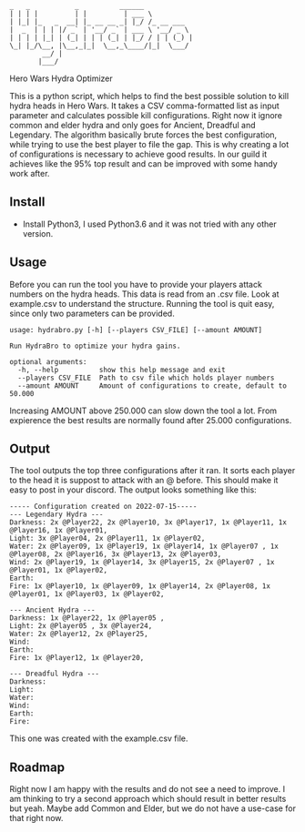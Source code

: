 ```
_   _           _          ______           
| | | |         | |         | ___ \          
| |_| |_   _  __| |_ __ __ _| |_/ /_ __ ___  
|  _  | | | |/ _` | '__/ _` | ___ \ '__/ _ \ 
| | | | |_| | (_| | | | (_| | |_/ / | | (_) |
\_| |_/\__, |\__,_|_|  \__,_\____/|_|  \___/ 
        __/ |                                
       |___/                             
```       
Hero Wars Hydra Optimizer

This is a python script, which helps to find the best possible solution to kill hydra heads in Hero Wars. It takes a CSV comma-formatted list as input parameter and calculates possible kill configurations. Right now it ignore common and elder hydra and only goes for Ancient, Dreadful and Legendary. The algorithm basically brute forces the best configuration, while trying to use the best player to file the gap. This is why creating a lot of configurations is necessary to achieve good results. In our guild it achieves like the 95% top result and can be improved with some handy work after. 

## Install

- Install Python3, I used Python3.6 and it was not tried with any other version.

## Usage

Before you can run the tool you have to provide your players attack numbers on the hydra heads. This data is read from an .csv file. Look at example.csv to understand the structure. Running the tool is quit easy, since only two parameters can be provided. 

```
usage: hydrabro.py [-h] [--players CSV_FILE] [--amount AMOUNT]

Run HydraBro to optimize your hydra gains.

optional arguments:
  -h, --help          show this help message and exit
  --players CSV_FILE  Path to csv file which holds player numbers
  --amount AMOUNT     Amount of configurations to create, default to 50.000
```
Increasing AMOUNT above 250.000 can slow down the tool a lot. From expierence the best results are normally found after 25.000 configurations.

## Output

The tool outputs the top three configurations after it ran. It sorts each player to the head it is suppost to attack with an @ before. This should make it easy to post in your discord. The output looks something like this:

```
----- Configuration created on 2022-07-15-----
--- Legendary Hydra ---
Darkness: 2x @Player22, 2x @Player10, 3x @Player17, 1x @Player11, 1x @Player16, 1x @Player01, 
Light: 3x @Player04, 2x @Player11, 1x @Player02, 
Water: 2x @Player09, 1x @Player19, 1x @Player14, 1x @Player07 , 1x @Player08, 2x @Player16, 3x @Player13, 2x @Player03, 
Wind: 2x @Player19, 1x @Player14, 3x @Player15, 2x @Player07 , 1x @Player01, 1x @Player02, 
Earth: 
Fire: 1x @Player10, 1x @Player09, 1x @Player14, 2x @Player08, 1x @Player01, 1x @Player03, 1x @Player02, 

--- Ancient Hydra ---
Darkness: 1x @Player22, 1x @Player05 , 
Light: 2x @Player05 , 3x @Player24, 
Water: 2x @Player12, 2x @Player25, 
Wind: 
Earth: 
Fire: 1x @Player12, 1x @Player20, 

--- Dreadful Hydra ---
Darkness: 
Light: 
Water: 
Wind: 
Earth: 
Fire: 
```

This one was created with the example.csv file.

## Roadmap

Right now I am happy with the results and do not see a need to improve. I am thinking to try a second approach which should result in better results but yeah. Maybe add Common and Elder, but we do not have a use-case for that right now.
